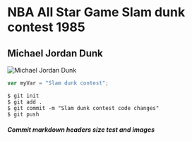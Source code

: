 # NBA All Star Game Slam dunk contest 1985
## Michael Jordan Dunk

![Michael Jordan Dunk](https://th.bing.com/th/id/OIP.bV9PFqHS82R_Yh7vm8d50AHaJ-?w=150&h=202&c=7&r=0&o=5&pid=1.7)

``` javascript
var myVar = "Slam dunk contest";
```

```
$ git init
$ git add .
$ git commit -m "Slam dunk contest code changes"
$ git push
```
##### Commit markdown headers size test and images
